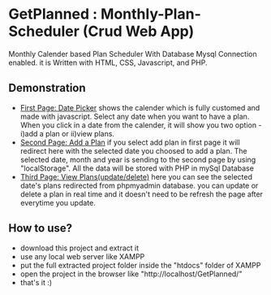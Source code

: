 # GetPlanned : Monthly-Plan-Scheduler (Crud Web App)
Monthly Calender based Plan Scheduler With Database Mysql Connection enabled. 
it is Written with HTML, CSS, Javascript, and PHP.

## Demonstration

* [First Page: Date Picker](screenshots/page1.png)
shows the calender which is fully customed and made with javascript. Select any date when you want to have a plan. When you click in a date from the calender, it will show you two option - i)add a plan or ii)view plans.
* [Second Page: Add a Plan](screenshots/page2.png)
if you select add plan in first page it will redirect here with the selected date you choosed to add a plan. The selected date, month and year is sending to the second page by using "localStorage". All the data will be stored with PHP in mySql Database 
* [Third Page: View Plans(update/delete)](screenshots/page3.png)
here you can see the selected date's plans redirected from phpmyadmin database. you can update or delete a plan in real time and it doesn't need to be refresh the page after everytime you update.


## How to use?
* download this project and extract it
* use any local web server like XAMPP
* put the full extracted project folder inside the "htdocs" folder of XAMPP
* open the project in the browser like "http://localhost/GetPlanned/"
* that's it :)
